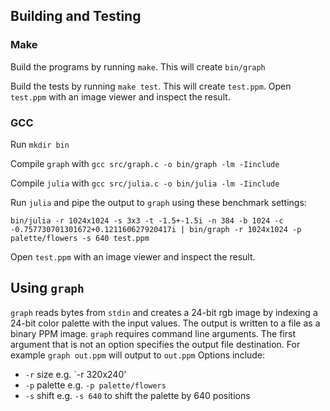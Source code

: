 ## Building and Testing
### Make
Build the programs by running `make`. This will create `bin/graph`

Build the tests by running `make test`. This will create `test.ppm`. Open `test.ppm` with an image viewer and inspect the result.

### GCC
Run `mkdir bin`

Compile `graph` with `gcc src/graph.c -o bin/graph -lm -Iinclude`

Compile `julia` with `gcc src/julia.c -o bin/julia -lm -Iinclude`

Run `julia` and pipe the output to `graph` using these benchmark settings:
```
bin/julia -r 1024x1024 -s 3x3 -t -1.5+-1.5i -n 384 -b 1024 -c -0.757730701301672+0.121160627920417i | bin/graph -r 1024x1024 -p palette/flowers -s 640 test.ppm
```
Open `test.ppm` with an image viewer and inspect the result.

## Using `graph`
`graph` reads bytes from `stdin` and creates a 24-bit rgb image by indexing a 24-bit color palette with the input values. The output is written to a file as a binary PPM image. `graph` requires command line arguments. The first argument that is not an option specifies the output file destination. For example `graph out.ppm` will output to `out.ppm` Options include:
* `-r` size e.g. `-r 320x240'
* `-p` palette e.g. `-p palette/flowers`
* `-s` shift e.g. `-s 640` to shift the palette by 640 positions
